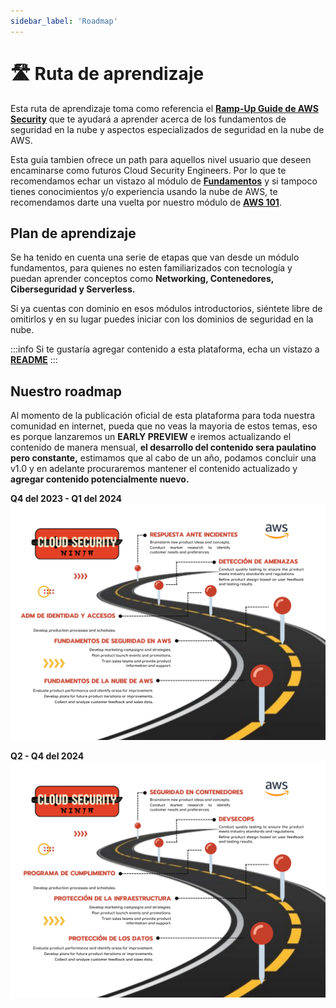 ```yaml
---
sidebar_label: 'Roadmap'
---
```


# 🛣️ Ruta de aprendizaje

Esta ruta de aprendizaje toma como referencia el **[Ramp-Up Guide de AWS Security](https://d1.awsstatic.com/training-and-certification/ramp-up_guides/Ramp-Up_Guide_Security.pdf)** que te ayudará a aprender acerca de los fundamentos de seguridad en la nube y aspectos especializados de seguridad en la nube de AWS.

Esta guía tambien ofrece un path para aquellos nivel usuario que deseen encaminarse como futuros Cloud Security Engineers. Por lo que te recomendamos echar un vistazo al módulo de **[Fundamentos](/docs/fundamentos/networking-101)** y si tampoco tienes conocimientos y/o experiencia usando la nube de AWS, te recomendamos darte una vuelta por nuestro módulo de **[AWS 101](/docs/cloud/fundamentos-en-aws)**.

## Plan de aprendizaje
Se ha tenido en cuenta una serie de etapas que van desde un módulo fundamentos, para quienes no esten familiarizados con tecnología y puedan aprender conceptos como **Networking, Contenedores, Ciberseguridad y Serverless.**

Si ya cuentas con dominio en esos módulos introductorios, siéntete libre de omitirlos y en su lugar puedes iniciar con los dominios de seguridad en la nube.

:::info
Si te gustaría agregar contenido a esta plataforma, echa un vistazo a **[README](https://github.com/gerardokaztro/cloudsec-ninja#readme)**
:::

## Nuestro roadmap

Al momento de la publicación oficial de esta plataforma para toda nuestra comunidad en internet, pueda que no veas la mayoria de estos temas, eso es porque lanzaremos un **EARLY PREVIEW** e iremos actualizando el contenido de manera mensual, **el desarrollo del contenido sera paulatino pero constante,** estimamos que al cabo de un año, podamos concluir una v1.0 y en adelante procuraremos mantener el contenido actualizado y **agregar contenido potencialmente nuevo.**

**Q4 del 2023 - Q1 del 2024**
![Cloud Security Ninja Roadmap](./img/roadmap_p1.svg)

**Q2 - Q4 del 2024**
![Cloud Security Ninja Roadmap](./img/roadmap_p2.svg)
